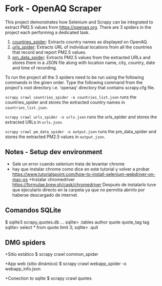 # Fork - OpenAQ Scraper

This project demonstrates how Selenium and Scrapy can be integrated to extract PM2.5 values from https://openaq.org. There are 3 spiders in the project each performing a dedicated task.
1. [countries_spider](https://github.com/karthikn2789/Selenium---Scrapy-Project/blob/master/openaq/openaq/spiders/countries_spider.py): Extracts country names as displayed on OpenAQ.
2. [urls_spider](https://github.com/karthikn2789/Selenium---Scrapy-Project/blob/master/openaq/openaq/spiders/urls_spider.py): Extracts URL of individual locations from all the countries that record and report PM2.5 values.
3. [pm_data_spider](https://github.com/karthikn2789/Selenium---Scrapy-Project/blob/master/openaq/openaq/spiders/pm_data_spider.py): Extracts PM2.5 values from the extracted URLs and stores them in a JSON file along with location name, city, country, date and time of recording.

To run the project all the 3 spiders need to be run using the following commands in the given order. Type the following command from the project's root directory i.e. 'openaq' directory that contains scrapy.cfg file.

`scrapy crawl countries_spider -o countries_list.json` runs the countries_spider and stores the extracted country names in `countries_list.json`.

`scrapy crawl urls_spider -o urls.json` runs the urls_spider and stores the extracted URLs in `urls.json`.

`scrapy crawl pm_data_spider -o output.json` runs the pm_data_spider and stores the extracted PM2.5 values in `output.json`.

## Notes - Setup dev environment
- Sale un error cuando selenium trata de levantar chrome
- hay que instalar chrome como dice en este tutorial y volver a probar
https://www.tutorialspoint.com/how-to-install-selenium-webdriver-on-mac-os
+Instalar chromedriver
https://formulae.brew.sh/cask/chromedriver 
Después de instalarlo tuve que ejecutarlo directo en la carpeta ya que no permitía abrirlo por haberse descargado de internet.

## Comandos SQLite

$ sqlite3 scrapy_quotes.db
...
sqlite> .tables
author     quote      quote_tag  tag
sqlite> select * from quote limit 3;
sqlite> .quit

## DMG spiders
+Sitio estático
$ scrapy crawl common_spider

+App web (sitio dinámico)
$ scrapy crawl webapp_spider -o webapp_info.json

+Conection to sqlite
$ scrapy crawl quotes
